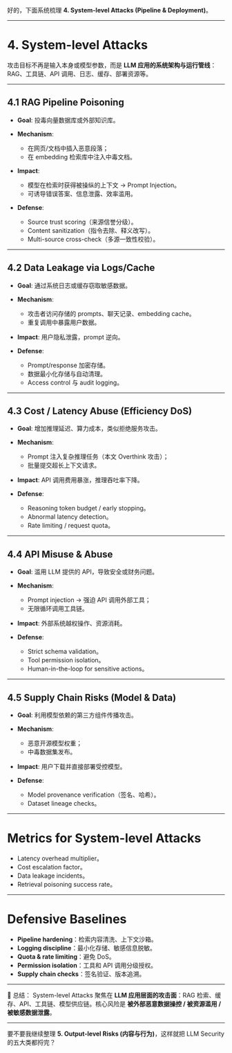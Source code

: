 好的，下面系统梳理 **4. System-level Attacks (Pipeline & Deployment)**。

---

# 4. System-level Attacks

攻击目标不再是输入本身或模型参数，而是 **LLM 应用的系统架构与运行管线**：RAG、工具链、API 调用、日志、缓存、部署资源等。

---

## 4.1 RAG Pipeline Poisoning

* **Goal**: 投毒向量数据库或外部知识库。
* **Mechanism**:

  * 在网页/文档中插入恶意段落；
  * 在 embedding 检索库中注入中毒文档。
* **Impact**:

  * 模型在检索时获得被操纵的上下文 → Prompt Injection。
  * 可诱导错误答案、信息泄露、效率滥用。
* **Defense**:

  * Source trust scoring（来源信誉分级）。
  * Content sanitization（指令去除、释义改写）。
  * Multi-source cross-check（多源一致性校验）。

---

## 4.2 Data Leakage via Logs/Cache

* **Goal**: 通过系统日志或缓存窃取敏感数据。
* **Mechanism**:

  * 攻击者访问存储的 prompts、聊天记录、embedding cache。
  * 重复调用中暴露用户数据。
* **Impact**: 用户隐私泄露，prompt 逆向。
* **Defense**:

  * Prompt/response 加密存储。
  * 数据最小化存储与自动清理。
  * Access control 与 audit logging。

---

## 4.3 Cost / Latency Abuse (Efficiency DoS)

* **Goal**: 增加推理延迟、算力成本，类似拒绝服务攻击。
* **Mechanism**:

  * Prompt 注入复杂推理任务（本文 Overthink 攻击）；
  * 批量提交超长上下文请求。
* **Impact**: API 调用费用暴涨，推理吞吐率下降。
* **Defense**:

  * Reasoning token budget / early stopping。
  * Abnormal latency detection。
  * Rate limiting / request quota。

---

## 4.4 API Misuse & Abuse

* **Goal**: 滥用 LLM 提供的 API，导致安全或财务问题。
* **Mechanism**:

  * Prompt injection → 强迫 API 调用外部工具；
  * 无限循环调用工具链。
* **Impact**: 外部系统越权操作、资源消耗。
* **Defense**:

  * Strict schema validation。
  * Tool permission isolation。
  * Human-in-the-loop for sensitive actions。

---

## 4.5 Supply Chain Risks (Model & Data)

* **Goal**: 利用模型依赖的第三方组件传播攻击。
* **Mechanism**:

  * 恶意开源模型权重；
  * 中毒数据集发布。
* **Impact**: 用户下载并直接部署受控模型。
* **Defense**:

  * Model provenance verification（签名、哈希）。
  * Dataset lineage checks。

---

# Metrics for System-level Attacks

* Latency overhead multiplier。
* Cost escalation factor。
* Data leakage incidents。
* Retrieval poisoning success rate。

---

# Defensive Baselines

* **Pipeline hardening**：检索内容清洗、上下文沙箱。
* **Logging discipline**：最小化存储、敏感信息脱敏。
* **Quota & rate limiting**：避免 DoS。
* **Permission isolation**：工具和 API 调用分级授权。
* **Supply chain checks**：签名验证、版本追溯。

---

📌 总结：
System-level Attacks 聚焦在 **LLM 应用层面的攻击面**：RAG 检索、缓存、API、工具链、模型供应链。核心风险是 **被外部恶意数据操控 / 被资源滥用 / 被敏感数据泄露**。

---

要不要我继续整理 **5. Output-level Risks (内容与行为)**，这样就把 LLM Security 的五大类都捋完？
